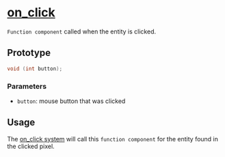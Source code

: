# [on_click](on_click.hpp)

`Function component` called when the entity is clicked.

## Prototype

```cpp
void (int button);
```

### Parameters

* `button`: mouse button that was clicked

## Usage

The [on_click system](../systems/on_click/on_click.md) will call this `function component` for the entity found in the clicked pixel.